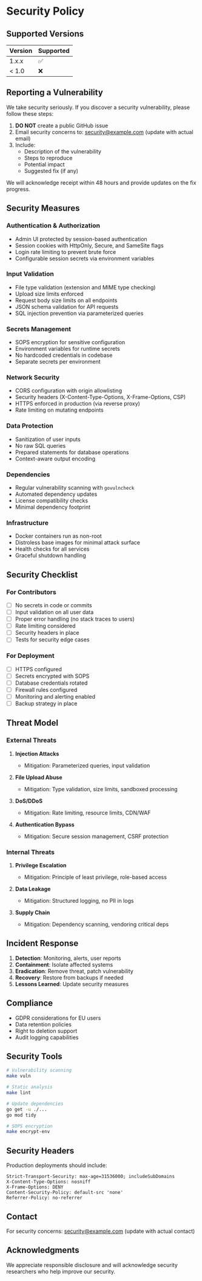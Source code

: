 # Security Policy

## Supported Versions

| Version | Supported          |
| ------- | ------------------ |
| 1.x.x   | :white_check_mark: |
| < 1.0   | :x:                |

## Reporting a Vulnerability

We take security seriously. If you discover a security vulnerability, please follow these steps:

1. **DO NOT** create a public GitHub issue
2. Email security concerns to: security@example.com (update with actual email)
3. Include:
   - Description of the vulnerability
   - Steps to reproduce
   - Potential impact
   - Suggested fix (if any)

We will acknowledge receipt within 48 hours and provide updates on the fix progress.

## Security Measures

### Authentication & Authorization
- Admin UI protected by session-based authentication
- Session cookies with HttpOnly, Secure, and SameSite flags
- Login rate limiting to prevent brute force
- Configurable session secrets via environment variables

### Input Validation
- File type validation (extension and MIME type checking)
- Upload size limits enforced
- Request body size limits on all endpoints
- JSON schema validation for API requests
- SQL injection prevention via parameterized queries

### Secrets Management
- SOPS encryption for sensitive configuration
- Environment variables for runtime secrets
- No hardcoded credentials in codebase
- Separate secrets per environment

### Network Security
- CORS configuration with origin allowlisting
- Security headers (X-Content-Type-Options, X-Frame-Options, CSP)
- HTTPS enforced in production (via reverse proxy)
- Rate limiting on mutating endpoints

### Data Protection
- Sanitization of user inputs
- No raw SQL queries
- Prepared statements for database operations
- Context-aware output encoding

### Dependencies
- Regular vulnerability scanning with `govulncheck`
- Automated dependency updates
- License compatibility checks
- Minimal dependency footprint

### Infrastructure
- Docker containers run as non-root
- Distroless base images for minimal attack surface
- Health checks for all services
- Graceful shutdown handling

## Security Checklist

### For Contributors
- [ ] No secrets in code or commits
- [ ] Input validation on all user data
- [ ] Proper error handling (no stack traces to users)
- [ ] Rate limiting considered
- [ ] Security headers in place
- [ ] Tests for security edge cases

### For Deployment
- [ ] HTTPS configured
- [ ] Secrets encrypted with SOPS
- [ ] Database credentials rotated
- [ ] Firewall rules configured
- [ ] Monitoring and alerting enabled
- [ ] Backup strategy in place

## Threat Model

### External Threats
1. **Injection Attacks**
   - Mitigation: Parameterized queries, input validation
   
2. **File Upload Abuse**
   - Mitigation: Type validation, size limits, sandboxed processing
   
3. **DoS/DDoS**
   - Mitigation: Rate limiting, resource limits, CDN/WAF
   
4. **Authentication Bypass**
   - Mitigation: Secure session management, CSRF protection

### Internal Threats
1. **Privilege Escalation**
   - Mitigation: Principle of least privilege, role-based access
   
2. **Data Leakage**
   - Mitigation: Structured logging, no PII in logs
   
3. **Supply Chain**
   - Mitigation: Dependency scanning, vendoring critical deps

## Incident Response

1. **Detection**: Monitoring, alerts, user reports
2. **Containment**: Isolate affected systems
3. **Eradication**: Remove threat, patch vulnerability
4. **Recovery**: Restore from backups if needed
5. **Lessons Learned**: Update security measures

## Compliance

- GDPR considerations for EU users
- Data retention policies
- Right to deletion support
- Audit logging capabilities

## Security Tools

```bash
# Vulnerability scanning
make vuln

# Static analysis
make lint

# Update dependencies
go get -u ./...
go mod tidy

# SOPS encryption
make encrypt-env
```

## Security Headers

Production deployments should include:
```
Strict-Transport-Security: max-age=31536000; includeSubDomains
X-Content-Type-Options: nosniff
X-Frame-Options: DENY
Content-Security-Policy: default-src 'none'
Referrer-Policy: no-referrer
```

## Contact

For security concerns: security@example.com (update with actual contact)

## Acknowledgments

We appreciate responsible disclosure and will acknowledge security researchers who help improve our security.
